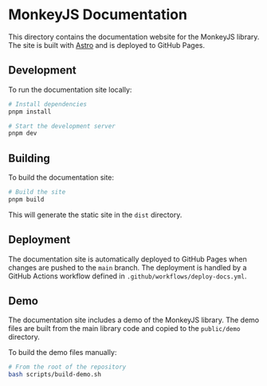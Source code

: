 # MonkeyJS Documentation

This directory contains the documentation website for the MonkeyJS library. The site is built with [Astro](https://astro.build/) and is deployed to GitHub Pages.

## Development

To run the documentation site locally:

```bash
# Install dependencies
pnpm install

# Start the development server
pnpm dev
```

## Building

To build the documentation site:

```bash
# Build the site
pnpm build
```

This will generate the static site in the `dist` directory.

## Deployment

The documentation site is automatically deployed to GitHub Pages when changes are pushed to the `main` branch. The deployment is handled by a GitHub Actions workflow defined in `.github/workflows/deploy-docs.yml`.

## Demo

The documentation site includes a demo of the MonkeyJS library. The demo files are built from the main library code and copied to the `public/demo` directory.

To build the demo files manually:

```bash
# From the root of the repository
bash scripts/build-demo.sh
```
